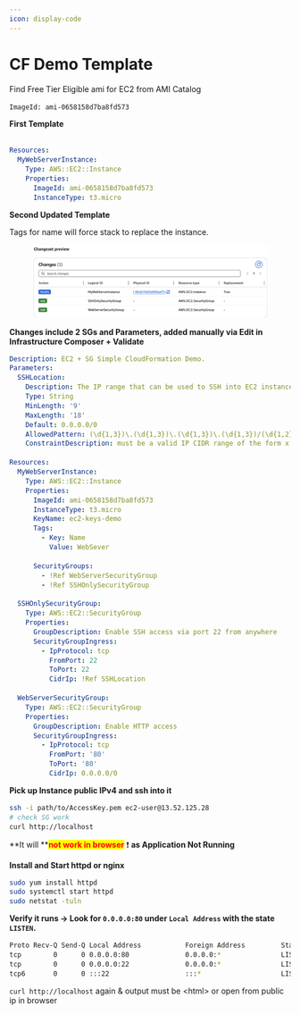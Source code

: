 ```yaml
---
icon: display-code
---
```


# CF Demo Template

Find Free Tier Eligible ami for EC2 from AMI Catalog

`ImageId: ami-0658158d7ba8fd573`&#x20;

**First Template**

```yaml

Resources:
  MyWebServerInstance:
    Type: AWS::EC2::Instance
    Properties:
      ImageId: ami-0658158d7ba8fd573
      InstanceType: t3.micro

```

**Second Updated Template**

Tags for name will force stack to replace the instance.

<figure><img src="../../.gitbook/assets/CF-update.png" alt=""><figcaption></figcaption></figure>



**Changes include 2 SGs and Parameters, added manually via Edit in Infrastructure Composer + Validate**

```yaml
Description: EC2 + SG Simple CloudFormation Demo.
Parameters:
  SSHLocation:
    Description: The IP range that can be used to SSH into EC2 instances
    Type: String
    MinLength: '9'
    MaxLength: '18'
    Default: 0.0.0.0/0
    AllowedPattern: (\d{1,3})\.(\d{1,3})\.(\d{1,3})\.(\d{1,3})/(\d{1,2})
    ConstraintDescription: must be a valid IP CIDR range of the form x.x.x.x/x.

Resources:
  MyWebServerInstance:
    Type: AWS::EC2::Instance
    Properties:
      ImageId: ami-0658158d7ba8fd573
      InstanceType: t3.micro
      KeyName: ec2-keys-demo
      Tags:
        - Key: Name
          Value: WebSever

      SecurityGroups:
        - !Ref WebServerSecurityGroup
        - !Ref SSHOnlySecurityGroup

  SSHOnlySecurityGroup:
    Type: AWS::EC2::SecurityGroup
    Properties:
      GroupDescription: Enable SSH access via port 22 from anywhere
      SecurityGroupIngress:
        - IpProtocol: tcp
          FromPort: 22
          ToPort: 22
          CidrIp: !Ref SSHLocation

  WebServerSecurityGroup:
    Type: AWS::EC2::SecurityGroup
    Properties:
      GroupDescription: Enable HTTP access
      SecurityGroupIngress:
        - IpProtocol: tcp
          FromPort: '80'
          ToPort: '80'
          CidrIp: 0.0.0.0/0
```

**Pick up Instance public IPv4 and ssh into it**&#x20;

```bash
ssh -i path/to/AccessKey.pem ec2-user@13.52.125.28
# check SG work
curl http://localhost
```

**It will **<mark style="color:red;">**not work in browser**</mark> :exclamation: **as Application Not Running**

**Install and Start httpd or nginx**

```bash
sudo yum install httpd
sudo systemctl start httpd  
sudo netstat -tuln
```

**Verify it runs -> Look for `0.0.0.0:80` under `Local Address` with the state `LISTEN`.**

```bash
Proto Recv-Q Send-Q Local Address           Foreign Address         State
tcp        0      0 0.0.0.0:80              0.0.0.0:*               LISTEN
tcp        0      0 0.0.0.0:22              0.0.0.0:*               LISTEN
tcp6       0      0 :::22                   :::*                    LISTEN

```

`curl http://localhost` again & output must be \<html> or open from public ip in browser&#x20;

